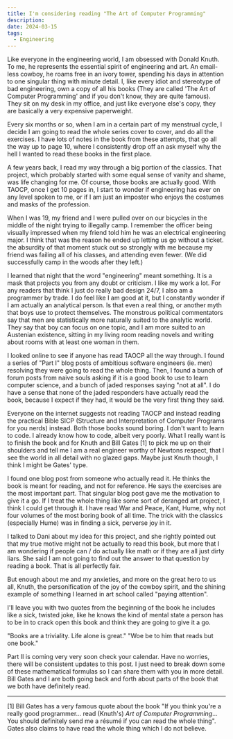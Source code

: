 ```yaml
---
title: I'm considering reading "The Art of Computer Programming"
description: 
date: 2024-03-15
tags:
  - Engineering
---
```

Like everyone in the engineering world, I am obsessed with Donald Knuth. To me, he represents the essential spirit of engineering and art. An email-less cowboy, he roams free in an ivory tower, spending his days in attention to one singular thing with minute detail. I, like every idiot and stereotype of bad engineering, own a copy of all his books (They are called 'The Art of Computer Programming' and if you don't know, they are quite famous). They sit on my desk in my office, and just like everyone else's copy, they are basically a very expensive paperweight. 

Every six months or so, when I am in a certain part of my menstrual cycle, I decide I am going to read the whole series cover to cover, and do all the exercises. I have lots of notes in the book from these attempts, that go all the way up to page 10, where I consistently drop off an ask myself why the hell I wanted to read these books in the first place. 

A few years back, I read my way through a big portion of the classics. That project, which probably started with some equal sense of vanity and shame, was life changing for me. Of course, those books are actually good. 
With TAOCP, once I get 10 pages in, I start to wonder if engineering has ever on any level spoken to me, or if I am just an imposter who enjoys the costumes and masks of the profession. 

When I was 19, my friend and I were pulled over on our bicycles in the middle of the night trying to illegally camp. I remember the officer being visually impressed when my friend told him he was an electrical engineering major. I think that was the reason he ended up letting us go without a ticket. the absurdity of that moment stuck out so strongly with me because my friend was failing all of his classes, and attending even fewer. (We did successfully camp in the woods after they left.)

I learned that night that the word "engineering" meant something. It is a mask that projects you from any doubt or criticism. 
I like my work a lot. For any readers that think I just do really bad design 24/7, I also am a programmer by trade. I do feel like I am good at it, but I constantly wonder if I am actually an analytical person. Is that even a real thing, or another myth that boys use to protect themselves. The monstrous political commentators say that men are statistically more naturally suited to the analytic world. They say that boy can focus on one topic, and I am more suited to an Austenian existence, sitting in my living room reading novels and writing about rooms with at least one woman in them. 

I looked online to see if anyone has read TAOCP all the way through. I found a series of "Part I" blog posts of ambitious software engineers (ie. men) resolving they were going to read the whole thing. Then, I found a bunch of forum posts from naive souls asking if it is a good book to use to learn computer science, and a bunch of jaded responses saying "not at all". I do have a sense that none of the jaded responders have actually read the book, because I expect if they had, it would be the very first thing they said. 

Everyone on the internet suggests not reading TAOCP and instead reading the practical Bible SICP (Structure and Interpretation of Computer Programs for you nerds) instead. Both those books sound boring. I don't want to learn to code. I already know how to code, albeit very poorly. What I really want is to finish the book and for Knuth and Bill Gates [1] to pick me up on their shoulders and tell me I am a real engineer worthy of Newtons respect, that I see the world in all detail with no glazed gaps. Maybe just Knuth though, I think I might be Gates' type. 

I found one blog post from someone who actually read it. He thinks the book is meant for reading, and not for reference. He says the exercises are the most important part. That singular blog post gave me the motivation to give it a go. If I treat the whole thing like some sort of deranged art project, I think I could get through it. I have read War and Peace, Kant, Hume, why not four volumes of the most boring book of all time. The trick with the classics (especially Hume) was in finding a sick, perverse joy in it.

I talked to Dani about my idea for this project, and she rightly pointed out that my true motive might not be actually to read this book, but more that I am wondering if people can / do actually like math or if they are all just dirty liars. She said I am not going to find out the answer to that question by reading a book. That is all perfectly fair. 

But enough about me and my anxieties, and more on the great hero to us all, Knuth, the personification of the joy of the cowboy spirit, and the shining example of something I learned in art school called "paying attention". 

I'll leave you with two quotes from the beginning of the book he includes like  a sick, twisted joke, like he knows the kind of mental state a person has to be in to crack open this book and think they are going to give it a go. 

"Books are a triviality. Life alone is great."
"Woe be to him that reads but one book."

Part II is coming very very soon check your calendar. Have no worries, there will be consistent updates to this post. I just need to break down some of these mathematical formulas so I can share them with you in more detail. Bill Gates and I are both going back and forth about parts of the book that we both have definitely read.

---

[1] Bill Gates has a very famous quote about the book "If you think you're a really good programmer... read (Knuth's) _Art of Computer Programming_... You should definitely send me a résumé if you can read the whole thing". 
Gates also claims to have read the whole thing which I do not believe. 